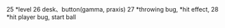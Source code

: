 25 *level
26 desk、button(gamma, praxis)
27 *throwing bug, *hit effect, 
28 *hit player bug, start ball